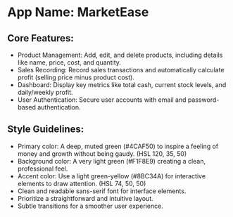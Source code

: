 # **App Name**: MarketEase

## Core Features:

- Product Management: Add, edit, and delete products, including details like name, price, cost, and quantity.
- Sales Recording: Record sales transactions and automatically calculate profit (selling price minus product cost).
- Dashboard: Display key metrics like total cash, current stock levels, and daily/weekly profit.
- User Authentication: Secure user accounts with email and password-based authentication.

## Style Guidelines:

- Primary color: A deep, muted green (#4CAF50) to inspire a feeling of money and growth without being gaudy. (HSL 120, 35, 50)
- Background color: A very light green (#F1F8E9) creating a clean, professional feel.
- Accent color: Use a light green-yellow (#8BC34A) for interactive elements to draw attention. (HSL 74, 50, 50)
- Clean and readable sans-serif font for interface elements.
- Prioritize a straightforward and intuitive layout.
- Subtle transitions for a smoother user experience.
